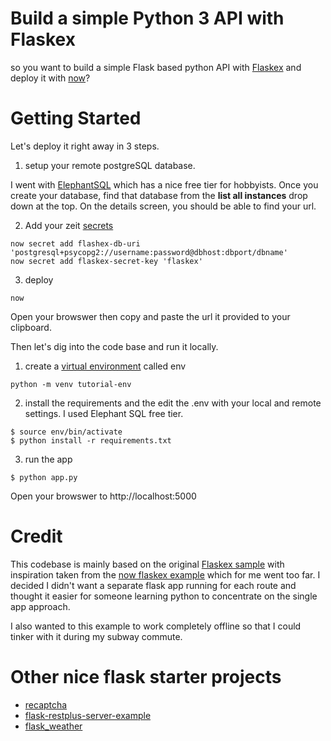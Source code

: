 # Build a simple Python 3 API with Flaskex

so you want to build a simple Flask based python API with [Flaskex](https://github.com/anfederico/Flaskex) and deploy it with [now](https://zeit.co/now)?

# Getting Started 


Let's deploy it right away in 3 steps.

1. setup your remote postgreSQL database.

I went with [ElephantSQL](https://www.elephantsql.com/) which has a nice free tier for hobbyists. Once you create your database, find that database from the **list all instances** drop down at the top. On the details screen, you should be able to find your url. 

2. Add your zeit [secrets](https://zeit.co/docs/v2/deployments/environment-variables-and-secrets) 

```
now secret add flashex-db-uri 'postgresql+psycopg2://username:password@dbhost:dbport/dbname' 
now secret add flaskex-secret-key 'flaskex' 
```

3. deploy 

```
now
```

Open your browswer then copy and paste the url it provided to your clipboard. 

Then let's dig into the code base and run it locally. 

1. create a [virtual environment](https://docs.python.org/3/tutorial/venv.html) called env

```
python -m venv tutorial-env 
```

2. install the requirements and the edit the .env with your local and remote settings. I used Elephant SQL free tier. 

```
$ source env/bin/activate 
$ python install -r requirements.txt
```

3. run the app 

```
$ python app.py 
```

Open your browswer to http://localhost:5000

# Credit 

This codebase is mainly based on the original [Flaskex sample](https://github.com/anfederico/Flaskex) with inspiration taken from the [now flaskex example](https://zeit.co/examples/flaskex-postgresql) which for me went too far. I decided I didn't want a separate flask app running for each route and thought it easier for someone learning python to concentrate on the single app approach. 

I also wanted to this example to work completely offline so that I could tinker with it during my subway commute. 

# Other nice flask starter projects

* [recaptcha](https://pusher.com/tutorials/google-recaptcha-flask)
* [flask-restplus-server-example](https://github.com/frol/flask-restplus-server-example)
* [flask_weather](https://github.com/M0nica/flask_weather)

